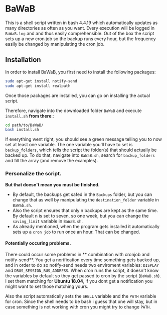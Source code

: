 # BaWaB
This is a shell script written in bash 4.4.19 which automatically updates as many directories as often as you want. 
Every execution will be logged in `BaWaB.log` and and thus easily comprehensible.
Out of the box the script sets up a new cron job so the backup runs every hour, but the frequency easily be changed by manipulating the cron job.

## Installation
In order to install BaWaB, you first need to install the following packages:

```bash
sudo apt-get install notify-send
sudo apt-get install realpath
```

Once those packages are installed, you can go on installing the actual script.

Therefore, navigate into the downloaded folder `BaWaB` and execute `install.sh` **from there**::

```bash
cd path/to/BaWaB/
bash install.sh
```

If everything went right, you should see a green message telling you to now set at least one variable.
The one variable you'll have to set is `backup_folders`, which tells the script the folder(s) that should actually be backed up.
To do that, navigate into `BaWaB.sh`, search for `backup_folders` and fill the array (and remove the examples).

### Personalize the script.

**__But that doesn't mean you must be finished.__**

* By default, the backups get safed in the `Backups` folder, but you can change that as well by manipulating the `destination_folder` variable in `BaWab.sh`.
* Also the script ensures that only n backups are kept as the same time. By default n is set to seven, so one week, but you can change the `saving_limit` variable in `BaWaB.sh`.
* As already mentioned, when the program gets installed it automatically sets up a `cron job` to run once an hour. That can be changed.

#### Potentially occuring problems.
There could occur some problems in ** combination with cronjob and notify-send**.
You get a norification every time something gets backed up, and in order to do so notify-send needs two enviroment variables: `DISPLAY` and `DBUS_SESSION_BUS_ADDRESS`. 
When cron runs the script, it doesn't know the variables by default so they get passed to cron by the script (`BaWaB.sh`).
I set them matching for **Ubuntu 18.04**, if you dont get a notification you might want to set those matching yours. 

Also the script automatically sets the `SHELL` variable and the `PATH` variable for cron. Since the shell needs to be bash i guess that one will stay, but in case something is not working with cron you might try to change `PATH`.


